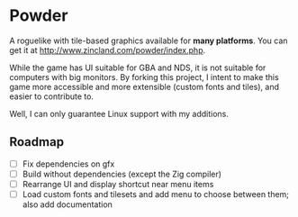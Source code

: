 # Powder

A roguelike with tile-based graphics available for **many platforms**. You can get it at http://www.zincland.com/powder/index.php.

While the game has UI suitable for GBA and NDS, it is not suitable for computers with big monitors. By forking this project, I intent to make this game more accessible and more extensible (custom fonts and tiles), and easier to contribute to.

Well, I can only guarantee Linux support with my additions.

## Roadmap

- [ ] Fix dependencies on gfx
- [ ] Build without dependencies (except the Zig compiler)
- [ ] Rearrange UI and display shortcut near menu items
- [ ] Load custom fonts and tilesets and add menu to choose between them; also add documentation
